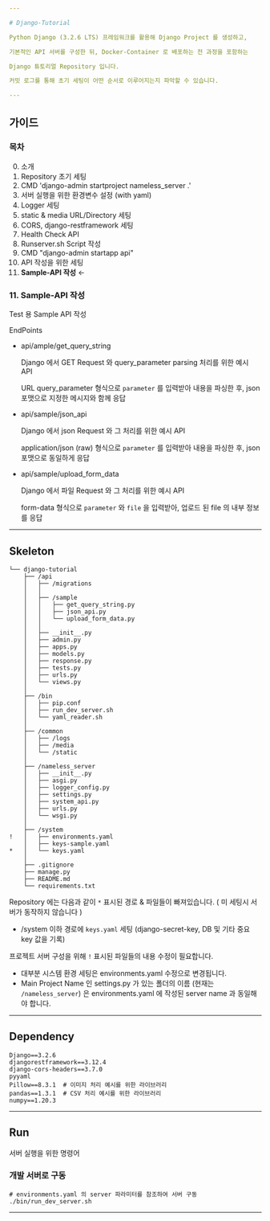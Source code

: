 ```yaml
---

# Django-Tutorial

Python Django (3.2.6 LTS) 프레임워크를 활용해 Django Project 를 생성하고,

기본적인 API 서버를 구성한 뒤, Docker-Container 로 배포하는 전 과정을 포함하는

Django 튜토리얼 Repository 입니다.

커밋 로그를 통해 초기 세팅이 어떤 순서로 이루어지는지 파악할 수 있습니다.

---
```


## 가이드

### 목차

0. 소개
1. Repository 초기 세팅
2. CMD 'django-admin startproject nameless_server .'
3. 서버 실행을 위한 환경변수 설정 (with yaml)
4. Logger 세팅
5. static & media URL/Directory 세팅
6. CORS, django-restframework 세팅
7. Health Check API
8. Runserver.sh Script 작성
9. CMD "django-admin startapp api"
10. API 작성을 위한 세팅
11. **Sample-API 작성** ←

### 11. Sample-API 작성

Test 용 Sample API 작성

EndPoints

- api/ample/get_query_string

  Django 에서 GET Request 와 query_parameter parsing 처리를 위한 예시 API
  
  URL query_parameter 형식으로 `parameter` 를 입력받아 내용을 파싱한 후, json 포맷으로 지정한 메시지와 함께 응답


- api/sample/json_api

  Django 에서 json Request 와 그 처리를 위한 예시 API
  
  application/json (raw) 형식으로 `parameter` 를 입력받아 내용을 파싱한 후, json 포맷으로 동일하게 응답


- api/sample/upload_form_data

  Django 에서 파일 Request 와 그 처리를 위한 예시 API

  form-data 형식으로 `parameter` 와 `file` 을 입력받아, 업로드 된 file 의 내부 정보를 응답
            

---

## Skeleton

```
└── django-tutorial
    ├── /api
    │   ├── /migrations
    │   │
    │   ├── /sample
    │   │   ├── get_query_string.py
    │   │   ├── json_api.py
    │   │   └── upload_form_data.py
    │   │
    │   ├── __init__.py
    │   ├── admin.py
    │   ├── apps.py
    │   ├── models.py
    │   ├── response.py
    │   ├── tests.py
    │   ├── urls.py
    │   └── views.py
    │
    ├── /bin
    │   ├── pip.conf
    │   ├── run_dev_server.sh
    │   └── yaml_reader.sh
    │
    ├── /common
    │   ├── /logs
    │   ├── /media
    │   └── /static
    │
    ├── /nameless_server
    │   ├── __init__.py
    │   ├── asgi.py
    │   ├── logger_config.py
    │   ├── settings.py
    │   ├── system_api.py
    │   ├── urls.py
    │   └── wsgi.py
    │
    ├── /system
!   │   ├── environments.yaml
    │   ├── keys-sample.yaml
*   │   └── keys.yaml
    │
    ├── .gitignore
    ├── manage.py
    ├── README.md
    └── requirements.txt
```
Repository 에는 다음과 같이 `*` 표시된 경로 & 파일들이 빠져있습니다.
( 미 세팅시 서버가 동작하지 않습니다 )
- /system 이하 경로에 `keys.yaml` 세팅 (django-secret-key, DB 및 기타 중요 key 값을 기록)

프로젝트 서버 구성을 위해 `!` 표시된 파일들의 내용 수정이 필요합니다.
- 대부분 시스템 환경 세팅은 environments.yaml 수정으로 변경됩니다.
- Main Project Name 인 settings.py 가 있는 폴더의 이름 (현재는 `/nameless_server`) 은 environments.yaml 에 작성된 server name 과 동일해야 합니다.

---

## Dependency

```
Django==3.2.6
djangorestframework==3.12.4
django-cors-headers==3.7.0
pyyaml
Pillow==8.3.1  # 이미지 처리 예시를 위한 라이브러리
pandas==1.3.1  # CSV 처리 예시를 위한 라이브러리
numpy==1.20.3
```

---

## Run

서버 실행을 위한 명령어

### 개발 서버로 구동
```
# environments.yaml 의 server 파라미터를 참조하여 서버 구동
./bin/run_dev_server.sh
```

---